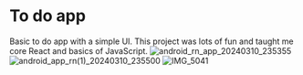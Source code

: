 # To do app
Basic to do app with a simple UI. This project was lots of fun and taught me core React and basics of JavaScript.
![android_rn_app_20240310_235355](https://github.com/justinetu/CRUD_APP/assets/71947079/bd8c9dd9-07c0-457b-9616-7587a810c768)
![android_app_rn(1)_20240310_235500](https://github.com/justinetu/CRUD_APP/assets/71947079/fc1450f8-fdfe-4240-ba1c-4c0e09ae4aa2)
![IMG_5041](https://github.com/justinetu/CRUD_APP/assets/71947079/dd9e5403-3cae-41a8-b04e-13bc020c3978)


